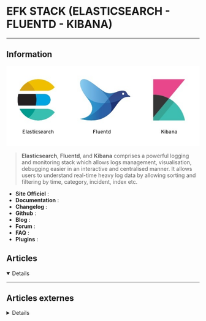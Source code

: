 # EFK STACK (ELASTICSEARCH - FLUENTD - KIBANA)
---

## <i class="fa-solid fa-hashtag"></i> Information

![Logo](../../_media/apps/efk_stack/efk_stack_logo.webp ':size=250 :no-zoom')


> <i class="fa-solid fa-quote-left"></i> **Elasticsearch**, **Fluentd**, and **Kibana** comprises a powerful logging and monitoring stack which allows logs management, visualisation, debugging easier in an interactive and centralised manner. It allows users to understand real-time heavy log data by allowing sorting and filtering by time, category, incident, index etc. <i class="fa-solid fa-quote-left fa-rotate-180"></i>


- <i class="fa-solid fa-globe"></i> **Site Officiel** : 
- <i class="fa-solid fa-book"></i> **Documentation** : 
- <i class="fa-solid fa-file-circle-question"></i> **Changelog** : 
- <i class="fa-brands fa-github"></i> **Github** : 
- <i class="fab fa-blogger-b"></i> **Blog** :
- <i class="fas fa-comments"></i> **Forum** :
- <i class="far fa-question-circle"></i> **FAQ** : 
- <i class="fas fa-tools"></i> **Plugins** : 


## <i class="fa-regular fa-newspaper"></i> Articles

<details open>

</details>

---

## <i class="fa-solid fa-glasses"></i> Articles externes

<details>

- [Docker Logging Efk Compose](https://docs.fluentd.org/v/0.12/articles/docker-logging-efk-compose)
- [How to create an open source stack using EFK](https://opensource.com/article/18/3/efk-creating-open-source-stack)
- [How To Set Up an Elasticsearch, Fluentd and Kibana (EFK) Logging Stack on Kubernetes](https://www.digitalocean.com/community/tutorials/how-to-set-up-an-elasticsearch-fluentd-and-kibana-efk-logging-stack-on-kubernetes)
- [How to setup Elasticsearch Fluentd and Kibana on Ubuntu 18.04](https://webkul.com/blog/how-to-setup-elasticsearch-fluentd-and-kibana-on-ubuntu-18-04/)
- [How To Set Up an Elasticsearch, Fluentd and Kibana (EFK) Logging Stack on Kubernetes](https://medium.com/@kirti.garg_70814/how-to-set-up-an-elasticsearch-fluentd-and-kibana-efk-logging-stack-on-kubernetes-a27db09a24f5)
- [How-To: Set up Fluentd, Elastic search and Kibana in Kubernetes](https://docs.dapr.io/operations/monitoring/logging/fluentd/)
- [Installing the EFK Stack with Kubernetes with GKE](https://logz.io/blog/install-efk/)
- [Journalisation des applications avec Elasticsearch, Fluentd et Kibana](https://www.ibm.com/docs/fr/cloud-paks/cp-applications/4.2?topic=environment-application-logging-elasticsearch-fluentd-kibana)
- [Part 7 — Deploying EFK (Elasticsearch, Fluentd, Kibana) Stack on OKE](https://medium.com/@prasenjitsarkar_79320/part-7-deploying-efk-elasticsearch-fluentd-kibana-stack-on-oke-f7b6122492f)
- [Part 8 — Adding Metricbeat to the EFK Stack on OKE](https://medium.com/@prasenjitsarkar_79320/part-8-adding-metricbeat-to-the-efk-stack-on-oke-11672b7c678c)
- [Setup Kibana Elasticsearch and Fluentd on CentOS 8](https://kifarunix.com/setup-kibana-elasticsearch-and-fluentd-on-centos-8/)
- [Using ElasticSearch, Fluentd and Kibana (for log aggregation)](https://technology.amis.nl/2019/05/06/using-elasticsearch-fluentd-and-kibana-for-log-aggregation/)
- [Using Vagrant and shell scripts to further automate setting up my demo environment from scratch, including ElasticSearch, Fluentd and Kibana (EFK) within Minikube](https://technology.amis.nl/2019/04/23/using-vagrant-and-shell-scripts-to-further-automate-setting-up-my-demo-environment-from-scratch-including-elasticsearch-fluentd-and-kibana-efk-within-minikube/)

</details>

